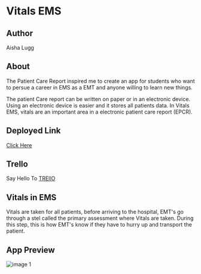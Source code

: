 # Vitals EMS 

## Author
 Aisha Lugg

## About
The Patient Care Report inspired me to create an app for students who want to persue a career in EMS as a EMT and anyone willing to learn new things. 

The patient Care report can be written on paper or in an electronic device. Using an electronic device is easier and it stores all patients data. In Vitals EMS, vitals are an important area in a electronic patient care report (EPCR). 

## Deployed Link
 [Click Here](https://vitals-ems.herokuapp.com/patients/)

## Trello
Say Hello To [TREllO](https://trello.com/b/how0nPT2/unit-3-project-epcr)


## Vitals in EMS

Vitals are taken for all patients, before arriving to the hospital, EMT's go through a stel called the primary assessment where Vitals are taken. During this step, this is how EMT's know if they have to hurry up and transport the patient.

## App Preview 
![image 1](https://imgur.com/Vtx64vO)

